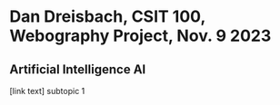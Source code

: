 # Dan Dreisbach, CSIT 100, Webography Project, Nov. 9 2023
## Artificial Intelligence AI
[link text] subtopic 1
